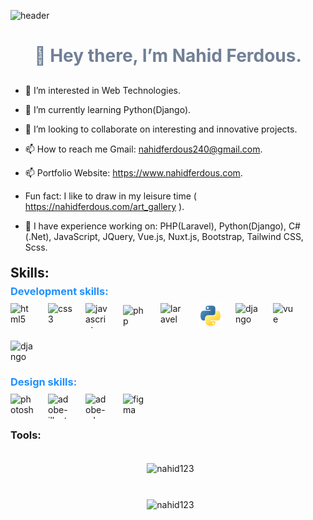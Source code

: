 ![header](https://capsule-render.vercel.app/api?type=waving&color=auto&height=300&section=header&text=Nahid%20Ferdous&fontSize=80&animation=fadeIn&fontAlignY=38&desc=A%20Passionate%20Full-Stack%20Web%20Developer.&descAlignY=51&descAlign=62)
<h1 align="center" style="color: #718096; margin-bottom: 30px;">
    👋 Hey there, I’m Nahid Ferdous.
</h1>

[comment]: <> (<div style="margin-bottom: 30px; color: dodgerblue;">)

[comment]: <> (    <h3 align="center" style="line-height: 4px !important;">)

[comment]: <> (        I am a Full-Stack Web Developer.)

[comment]: <> (    </h3>)

[comment]: <> (</div>)

[comment]: <> (<hr style="margin-bottom: 30px; background-color: #4a5568">)

- 🌱 I’m interested in Web Technologies.
- 🌱 I’m currently learning Python(Django).
- 💞️ I’m looking to collaborate on interesting and innovative projects.
- 📫 How to reach me Gmail: nahidferdous240@gmail.com.
- 📫 Portfolio Website: https://www.nahidferdous.com.
- Fun fact: I like to draw in my leisure time ( https://nahidferdous.com/art_gallery ).

- 🌱 I have experience working on: PHP(Laravel), Python(Django), C#(.Net), JavaScript, JQuery, Vue.js, Nuxt.js, Bootstrap, Tailwind CSS, Scss.

<div></div>
<h2 align="left" style="line-height: 6px !important;" style="color: deepskyblue;">Skills:</h2>
<h3 align="left" style="line-height: 6px !important; color: dodgerblue;">Development skills:</h3>
<p align="left" style="display: flex; flex-wrap: wrap; gap: 20px; justify-content: start; align-content: center; align-items: center;"> 
    <img src="https://cdn.worldvectorlogo.com/logos/html5.svg" alt="html5" width="40" height="40"/> 
    <img src="https://cdn.worldvectorlogo.com/logos/css3.svg" alt="css3" width="40" height="40"/> 
    <img src="https://cdn.worldvectorlogo.com/logos/javascript.svg" alt="javascript" width="40" height="40"/> 
    <img src="https://cdn.worldvectorlogo.com/logos/php-1.svg" alt="php" width="40" style="max-height: 40px;"/> 
    <img src="https://cdn.worldvectorlogo.com/logos/laravel-2.svg" alt="laravel" width="40" height="40"/> 
    <img src="https://raw.githubusercontent.com/devicons/devicon/master/icons/python/python-original.svg" alt="python" width="40" height="40"/> 
    <img src="https://cdn.worldvectorlogo.com/logos/django.svg" alt="django" width="40" height="40"/> 
    <img src="https://cdn.worldvectorlogo.com/logos/vue-js-1.svg" alt="vue" width="40" height="40"/> 
    <img src="https://cdn.worldvectorlogo.com/logos/dj.svg" alt="django" width="40" height="40"/> 
</p>
<h3 align="left" style="line-height: 6px !important; color: dodgerblue;">Design skills:</h3>
<p align="left" style="display: flex; flex-wrap: wrap; gap: 20px; justify-content: start; align-content: center; align-items: center;">
    <img src="https://cdn.worldvectorlogo.com/logos/photoshop-cc-4.svg" alt="photoshop" width="40" height="40"/> 
    <img src="https://cdn.worldvectorlogo.com/logos/adobe-illustrator-cc.svg" alt="adobe-illustrator" width="40" height="40"/> 
    <img src="https://cdn.worldvectorlogo.com/logos/adobe-xd-1.svg" alt="adobe-xd" width="40" height="40"/> 
    <img src="https://cdn.worldvectorlogo.com/logos/figma-1.svg" alt="figma" width="40" height="40"/> 
</p>
<h3 align="left" style="line-height: 6px !important;">Tools:</h3>



<p align="center" style="margin-top: 40px">&nbsp;
    <img align="center" src="https://github-readme-stats.vercel.app/api?username=nahid123&show_icons=true&locale=en" alt="nahid123" />
</p>

<p align="center" style="margin-top: 40px">&nbsp;
    <img align="center" src="https://github-readme-stats.vercel.app/api/top-langs?username=nahid123&show_icons=true&locale=en&layout=compact" alt="nahid123" />
</p>
